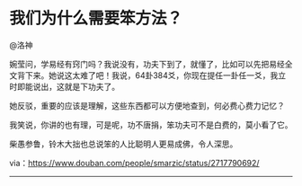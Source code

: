 # 我们为什么需要笨方法？


@洛神


婉莹问，学易经有窍门吗？我说没有，功夫下到了，就懂了，比如可以先把易经全文背下来。她说这太难了吧！我说，64卦384爻，你现在提任一卦任一爻，我立时即能说出，这就是下功夫了。

她反驳，重要的应该是理解，这些东西都可以方便地查到，何必费心费力记忆？

我笑说，你讲的也有理，可是呢，功不唐捐，笨功夫可不是白费的，莫小看了它。

柴愚参鲁，铃木大拙也总说笨的人比聪明人更易成佛，令人深思。


via：https://www.douban.com/people/smarzic/status/2717790692/

----

